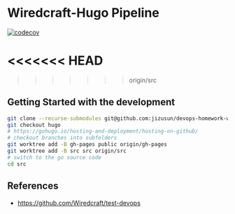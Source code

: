 # Wiredcraft-Hugo Pipeline

[![codecov](https://codecov.io/gh/jizusun/devops-homework-wiredcraft/branch/src/graph/badge.svg?token=N0R6ZOVKJ2)](https://codecov.io/gh/jizusun/devops-homework-wiredcraft)

# <<<<<<< HEAD

> > > > > > > origin/src

## Getting Started with the development

```sh
git clone --recurse-submodules git@github.com:jizusun/devops-homework-wiredcraft.git
git checkout hugo
# https://gohugo.io/hosting-and-deployment/hosting-on-github/
# checkout branches into subfolders
git worktree add -B gh-pages public origin/gh-pages
git worktree add -B src src origin/src
# switch to the go source code
cd src
```

## References

- https://github.com/Wiredcraft/test-devops
